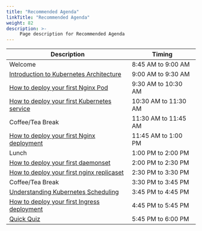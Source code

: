 ```yaml
---
title: "Recommended Agenda"
linkTitle: "Recommended Agenda"
weight: 82
description: >-
     Page description for Recommended Agenda
---
```



| Description | Timing |
| --- | --- |
| Welcome | 8:45 AM to 9:00 AM |
| [Introduction to Kubernetes Architecture]() | 9:00 AM to 9:30 AM |
| [How to deploy your first Nginx Pod](../pods/) | 9:30 AM to 10:30 AM |
| [How to deploy your first Kubernetes service](../service101/) | 10:30 AM to 11:30 AM |
| Coffee/Tea Break | 11:30 AM to 11:45 AM |
| [How to deploy your first Nginx deployment](../deployment101/) | 11:45 AM to 1:00 PM|
| Lunch | 1:00 PM to 2:00 PM |
| [How to deploy your first daemonset](#../daemonset101) | 2:00 PM to 2:30 PM |
| [How to deploy your first nginx replicaset](../replicaset101) | 2:30 PM to 3:30 PM |
| Coffee/Tea Break | 3:30 PM to 3:45 PM |
| [Understanding Kubernetes Scheduling](../Scheduler101/) | 3:45 PM to 4:45 PM |
| [How to deploy your first Ingress deployment](../Ingress101) | 4:45 PM to 5:45 PM |
| [Quick Quiz](../quick-quiz/) | 5:45 PM to 6:00 PM |
